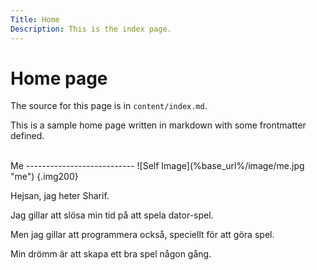 ```yaml
---
Title: Home
Description: This is the index page.
---
```


Home page
==========================

The source for this page is in `content/index.md`.

This is a sample home page written in markdown with some frontmatter defined.

<br>
Me
---------------------------
![Self Image](%base_url%/image/me.jpg "me") {.img200}
<!-- <img src="image/me.jpg" alt="drawing" width="200"/> -->

Hejsan, jag heter Sharif.

Jag gillar att slösa min tid på att spela dator-spel.

Men jag gillar att programmera också, speciellt för att göra spel.

Min drömm är att skapa ett bra spel någon gång.